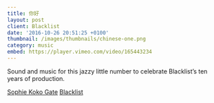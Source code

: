 ```yaml
---
title: 你好
layout: post
client: Blacklist
date: '2016-10-26 20:51:25 +0100'
thumbnail: /images/thumbnails/chinese-one.png
category: music
embed: https://player.vimeo.com/video/165443234
---
```


Sound and music for this jazzy little number to celebrate Blacklist’s ten years of production.

[Sophie Koko Gate](www.sophiekokogate.com)
[Blacklist](www.blacklist.tv)
